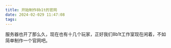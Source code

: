```yaml
---
title: 开始制作8b1t的官网
date: 2024-02-029 11:47:08
tags:
---
```


服务器也开了那么久，现在也有十几个玩家，正好我们8b1t工作室现在闲着，不如简单制作一个官网吧。